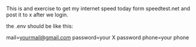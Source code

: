 This is and exercise to get my internet speed today form speedtest.net and post it to x after we login.

the .env should be like this:

mail=yourmail@gmail.com
password=your X password
phone=your phone